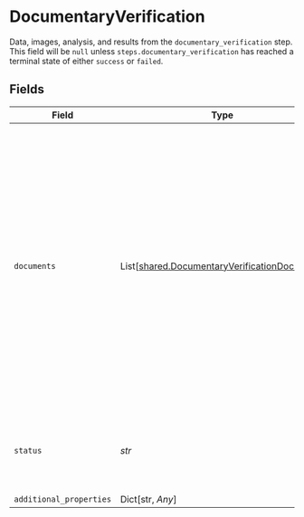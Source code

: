 # DocumentaryVerification

Data, images, analysis, and results from the `documentary_verification` step. This field will be `null` unless `steps.documentary_verification` has reached a terminal state of either `success` or `failed`.


## Fields

| Field                                                                                                                                                                                                                                                                                                                                                                                                                                                                                                                                                                                                                                                                                                                              | Type                                                                                                                                                                                                                                                                                                                                                                                                                                                                                                                                                                                                                                                                                                                               | Required                                                                                                                                                                                                                                                                                                                                                                                                                                                                                                                                                                                                                                                                                                                           | Description                                                                                                                                                                                                                                                                                                                                                                                                                                                                                                                                                                                                                                                                                                                        | Example                                                                                                                                                                                                                                                                                                                                                                                                                                                                                                                                                                                                                                                                                                                            |
| ---------------------------------------------------------------------------------------------------------------------------------------------------------------------------------------------------------------------------------------------------------------------------------------------------------------------------------------------------------------------------------------------------------------------------------------------------------------------------------------------------------------------------------------------------------------------------------------------------------------------------------------------------------------------------------------------------------------------------------- | ---------------------------------------------------------------------------------------------------------------------------------------------------------------------------------------------------------------------------------------------------------------------------------------------------------------------------------------------------------------------------------------------------------------------------------------------------------------------------------------------------------------------------------------------------------------------------------------------------------------------------------------------------------------------------------------------------------------------------------- | ---------------------------------------------------------------------------------------------------------------------------------------------------------------------------------------------------------------------------------------------------------------------------------------------------------------------------------------------------------------------------------------------------------------------------------------------------------------------------------------------------------------------------------------------------------------------------------------------------------------------------------------------------------------------------------------------------------------------------------- | ---------------------------------------------------------------------------------------------------------------------------------------------------------------------------------------------------------------------------------------------------------------------------------------------------------------------------------------------------------------------------------------------------------------------------------------------------------------------------------------------------------------------------------------------------------------------------------------------------------------------------------------------------------------------------------------------------------------------------------- | ---------------------------------------------------------------------------------------------------------------------------------------------------------------------------------------------------------------------------------------------------------------------------------------------------------------------------------------------------------------------------------------------------------------------------------------------------------------------------------------------------------------------------------------------------------------------------------------------------------------------------------------------------------------------------------------------------------------------------------- |
| `documents`                                                                                                                                                                                                                                                                                                                                                                                                                                                                                                                                                                                                                                                                                                                        | List[[shared.DocumentaryVerificationDocument](../../models/shared/documentaryverificationdocument.md)]                                                                                                                                                                                                                                                                                                                                                                                                                                                                                                                                                                                                                             | :heavy_check_mark:                                                                                                                                                                                                                                                                                                                                                                                                                                                                                                                                                                                                                                                                                                                 | An array of documents submitted to the `documentary_verification` step. Each entry represents one user submission, where each submission will contain both a front and back image, or just a front image, depending on the document type.<br/><br/>Note: Plaid will automatically let a user submit a new set of document images up to three times if we detect that a previous attempt might have failed due to user error. For example, if the first set of document images are blurry or obscured by glare, the user will be asked to capture their documents again, resulting in at least two separate entries within `documents`. If the overall `documentary_verification` is `failed`, the user has exhausted their retry attempts. |                                                                                                                                                                                                                                                                                                                                                                                                                                                                                                                                                                                                                                                                                                                                    |
| `status`                                                                                                                                                                                                                                                                                                                                                                                                                                                                                                                                                                                                                                                                                                                           | *str*                                                                                                                                                                                                                                                                                                                                                                                                                                                                                                                                                                                                                                                                                                                              | :heavy_check_mark:                                                                                                                                                                                                                                                                                                                                                                                                                                                                                                                                                                                                                                                                                                                 | The outcome status for the associated Identity Verification attempt's `documentary_verification` step. This field will always have the same value as `steps.documentary_verification`.                                                                                                                                                                                                                                                                                                                                                                                                                                                                                                                                             | success                                                                                                                                                                                                                                                                                                                                                                                                                                                                                                                                                                                                                                                                                                                            |
| `additional_properties`                                                                                                                                                                                                                                                                                                                                                                                                                                                                                                                                                                                                                                                                                                            | Dict[str, *Any*]                                                                                                                                                                                                                                                                                                                                                                                                                                                                                                                                                                                                                                                                                                                   | :heavy_minus_sign:                                                                                                                                                                                                                                                                                                                                                                                                                                                                                                                                                                                                                                                                                                                 | N/A                                                                                                                                                                                                                                                                                                                                                                                                                                                                                                                                                                                                                                                                                                                                |                                                                                                                                                                                                                                                                                                                                                                                                                                                                                                                                                                                                                                                                                                                                    |